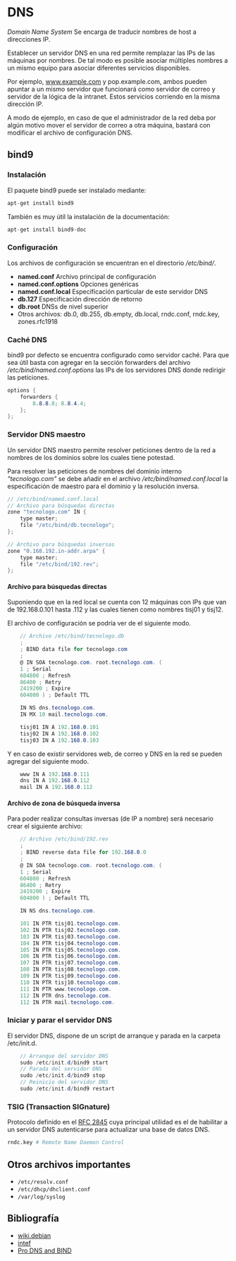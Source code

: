 # DNS

*Domain Name System* Se encarga de traducir nombres de host a direcciones IP.

Establecer un servidor DNS en una red permite remplazar las IPs de las máquinas por nombres. De tal modo es posible asociar múltiples nombres a un mismo equipo para asociar diferentes servicios disponibles.

Por ejemplo, www.example.com y pop.example.com, ambos pueden apuntar a un mismo servidor que funcionará como servidor de correo y servidor de la lógica de la intranet. Estos servicios corriendo en la misma dirección IP.

A modo de ejemplo, en caso de que el administrador de la red deba por algún motivo mover el servidor de correo a otra máquina, bastará con modificar el archivo de configuración DNS.

## bind9

### Instalación

El paquete bind9 puede ser instalado mediante:

```s
apt-get install bind9
```

También es muy útil la instalación de la documentación:

```s
apt-get install bind9-doc
```

### Configuración

Los archivos de configuración se encuentran en el directorio */etc/bind/*.

- **named.conf** Archivo principal de configuración
- **named.conf.options** Opciones genéricas
- **named.conf.local** Especificación particular de este servidor DNS
- **db.127** Especificación dirección de retorno
- **db.root** DNSs de nivel superior
- Otros archivos: db.0, db.255, db.empty, db.local, rndc.conf, rndc.key, zones.rfc1918

### Caché DNS

bind9 por defecto se encuentra configurado como servidor caché. Para que sea útil basta con agregar en la sección forwarders del archivo */etc/bind/named.conf.options* las IPs de los servidores DNS donde redirigir las peticiones.

```cs
options {
    forwarders {
        8.8.8.8; 8.8.4.4;
    };
};
```

### Servidor DNS maestro

Un servidor DNS maestro permite resolver peticiones dentro de la red a nombres de los dominios sobre los cuales tiene potestad.

Para resolver las peticiones de nombres del dominio interno *"tecnologo.com"* se debe añadir en el archivo */etc/bind/named.conf.local* la especificación de maestro para el dominio y la resolución inversa.

```cs
// /etc/bind/named.conf.local
// Archivo para búsquedas directas
zone "tecnologo.com" IN {
    type master;
    file "/etc/bind/db.tecnologo";
};

// Archivo para búsquedas inversas
zone "0.168.192.in-addr.arpa" {
    type master;
    file "/etc/bind/192.rev";
};
```

#### Archivo para búsquedas directas

Suponiendo que en la red local se cuenta con 12 máquinas con 
IPs que van de 192.168.0.101 hasta .112 y las cuales tienen como nombres tisj01 y tisj12.

El archivo de configuración se podría ver de el siguiente modo.

```cs
    // Archivo /etc/bind/tecnologo.db
    ;
    ; BIND data file for tecnologo.com
    ;
    @ IN SOA tecnologo.com. root.tecnologo.com. (
    1 ; Serial
    604800 ; Refresh
    86400 ; Retry
    2419200 ; Expire
    604800 ) ; Default TTL

    IN NS dns.tecnologo.com.
    IN MX 10 mail.tecnologo.com.

    tisj01 IN A 192.168.0.101
    tisj02 IN A 192.168.0.102
    tisj03 IN A 192.168.0.103
```

Y en caso de existir servidores web, de correo y DNS en la red se pueden agregar del siguiente modo.

```cs
    www IN A 192.168.0.111
    dns IN A 192.168.0.112
    mail IN A 192.168.0.112
```

#### Archivo de zona de búsqueda inversa

Para poder realizar consultas inversas (de IP a nombre) será necesario crear el siguiente archivo:

```cs
    // Archivo /etc/bind/192.rev
    ;
    ; BIND reverse data file for 192.168.0.0
    ;
    @ IN SOA tecnologo.com. root.tecnologo.com. (
    1 ; Serial
    604800 ; Refresh
    86400 ; Retry
    2419200 ; Expire
    604800 ) ; Default TTL

    IN NS dns.tecnologo.com.

    101 IN PTR tisj01.tecnologo.com.
    102 IN PTR tisj02.tecnologo.com.
    103 IN PTR tisj03.tecnologo.com.
    104 IN PTR tisj04.tecnologo.com.
    105 IN PTR tisj05.tecnologo.com.
    106 IN PTR tisj06.tecnologo.com.
    107 IN PTR tisj07.tecnologo.com.
    108 IN PTR tisj08.tecnologo.com.
    109 IN PTR tisj09.tecnologo.com.
    110 IN PTR tisj10.tecnologo.com.
    111 IN PTR www.tecnologo.com.
    112 IN PTR dns.tecnologo.com.
    112 IN PTR mail.tecnologo.com.
```

### Iniciar y parar el servidor DNS

El servidor DNS, dispone de un script de arranque y parada en la carpeta /etc/init.d.

```cs
    // Arranque del servidor DNS
    sudo /etc/init.d/bind9 start  
    // Parada del servidor DNS
    sudo /etc/init.d/bind9 stop
    // Reinicio del servidor DNS
    sudo /etc/init.d/bind9 restart
```

### TSIG (Transaction SIGnature)

Protocolo definido en el [RFC 2845](https://tools.ietf.org/html/rfc2845) cuya principal utilidad es el de habilitar a un servidor DNS autenticarse para actualizar una base de datos DNS.

```s
rndc.key # Remote Name Daemon Control
```

## Otros archivos importantes

- `/etc/resolv.conf`
- `/etc/dhcp/dhclient.conf`
- `/var/log/syslog`

## Bibliografía

- [wiki.debian](https://wiki.debian.org/Bind9)
- [intef](http://www.ite.educacion.es/formacion/materiales/85/cd/linux/m2/servidor_dns_bind9.html)
- [Pro DNS and BIND](http://www.zytrax.com/books/dns/)

